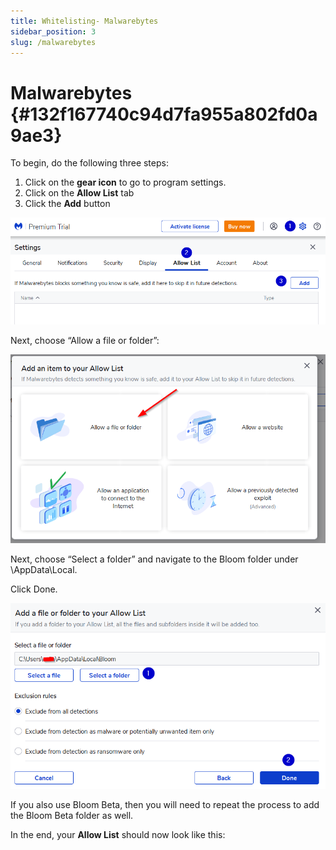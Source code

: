 ```yaml
---
title: Whitelisting- Malwarebytes
sidebar_position: 3
slug: /malwarebytes
---
```




# Malwarebytes {#132f167740c94d7fa955a802fd0a9ae3}


To begin, do the following three steps:

1. Click on the **gear icon** to go to program settings.
1. Click on the **Allow List** tab
1. Click the **Add** button

![](./1793239696.png)


Next, choose “Allow a file or folder”:


![](./380405420.png)


<div class='notion-row'>
<div class='notion-column' style={{width: 'calc((100% - (min(32px, 4vw) * 1)) * 0.4375)'}}>

Next, choose “Select a folder” and navigate to the Bloom folder under \AppData\Local\.

Click Done.

</div><div className='notion-spacer' />

<div class='notion-column' style={{width: 'calc((100% - (min(32px, 4vw) * 1)) * 0.5625)'}}>

![](./1421618523.png)

</div><div className='notion-spacer' />
</div>


If you also use Bloom Beta, then you will need to repeat the process to add the Bloom Beta folder as well. 


In the end, your **Allow List** should now look like this:

